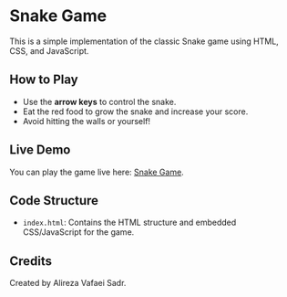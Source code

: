 # Snake Game

This is a simple implementation of the classic Snake game using HTML, CSS, and JavaScript.

## How to Play
- Use the **arrow keys** to control the snake.
- Eat the red food to grow the snake and increase your score.
- Avoid hitting the walls or yourself!

## Live Demo
You can play the game live here: [Snake Game](https://vafaei-ar.github.io/snake-html/).

## Code Structure
- `index.html`: Contains the HTML structure and embedded CSS/JavaScript for the game.

## Credits
Created by Alireza Vafaei Sadr.